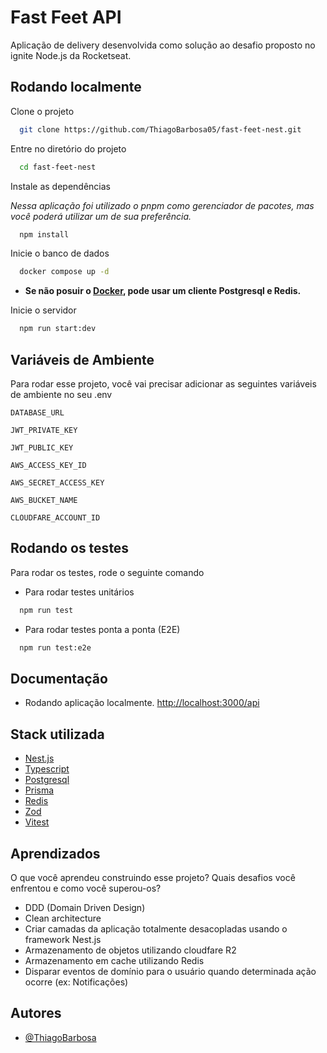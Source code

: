 
# Fast Feet API

Aplicação de delivery desenvolvida como solução ao desafio proposto no ignite Node.js da Rocketseat.



## Rodando localmente

Clone o projeto

```bash
  git clone https://github.com/ThiagoBarbosa05/fast-feet-nest.git
```

Entre no diretório do projeto

```bash
  cd fast-feet-nest
```

Instale as dependências

*Nessa aplicação foi utilizado o pnpm como gerenciador de pacotes, mas você poderá utilizar um de sua preferência.*

```bash
  npm install
```

Inicie o banco de dados

```bash
  docker compose up -d
```

- **Se não posuir o [Docker](https://docs.docker.com/engine/install/), pode usar um cliente Postgresql e Redis.**

Inicie o servidor

```bash
  npm run start:dev
```


## Variáveis de Ambiente

Para rodar esse projeto, você vai precisar adicionar as seguintes variáveis de ambiente no seu .env

`DATABASE_URL`

`JWT_PRIVATE_KEY`

`JWT_PUBLIC_KEY`

`AWS_ACCESS_KEY_ID`

`AWS_SECRET_ACCESS_KEY`

`AWS_BUCKET_NAME`

`CLOUDFARE_ACCOUNT_ID`


## Rodando os testes

Para rodar os testes, rode o seguinte comando

- Para rodar testes unitários

```bash
  npm run test
```

- Para rodar testes ponta a ponta (E2E)

```bash
  npm run test:e2e
```


## Documentação

- Rodando aplicação localmente.
[http://localhost:3000/api](http://localhost:3000/api)


## Stack utilizada

- [Nest.js](https://docs.nestjs.com/)
- [Typescript](https://www.typescriptlang.org/)
- [Postgresql](https://www.postgresql.org/docs/)
- [Prisma](https://www.prisma.io/docs)
- [Redis](https://redis.io/docs/latest/)
- [Zod](https://zod.dev/)
- [Vitest](https://vitest.dev/guide/)




## Aprendizados

O que você aprendeu construindo esse projeto? Quais desafios você enfrentou e como você superou-os?

- DDD (Domain Driven Design)
- Clean architecture
- Criar camadas da aplicação totalmente desacopladas usando o framework Nest.js
- Armazenamento de objetos utilizando cloudfare R2
- Armazenamento em cache utilizando Redis
- Disparar eventos de domínio para o usuário quando determinada ação ocorre (ex: Notificações)
## Autores

- [@ThiagoBarbosa](https://github.com/ThiagoBarbosa05)

